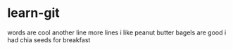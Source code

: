 # learn-git
words are cool
another line
more lines
i like peanut butter
bagels are good
i had chia seeds for breakfast